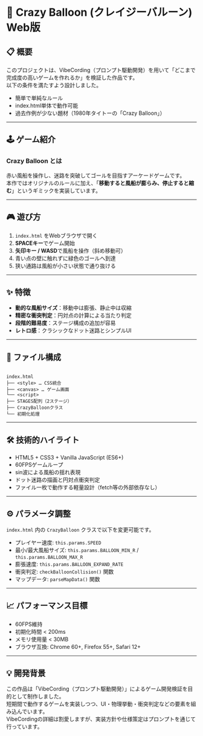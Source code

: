 # 🎈 Crazy Balloon (クレイジーバルーン) Web版

## 📋 概要
このプロジェクトは、VibeCording（プロンプト駆動開発）を用いて「どこまで完成度の高いゲームを作れるか」を検証した作品です。  
以下の条件を満たすよう設計しました。

- 簡単で単純なルール
- index.html単体で動作可能
- 過去作例が少ない題材（1980年タイトーの「Crazy Balloon」）

---

## 🕹️ ゲーム紹介
### Crazy Balloon とは
赤い風船を操作し、迷路を突破してゴールを目指すアーケードゲームです。  
本作ではオリジナルのルールに加え、「**移動すると風船が膨らみ、停止すると縮む**」というギミックを実装しています。

---

## 🎮 遊び方
1. `index.html` をWebブラウザで開く
2. **SPACEキー**でゲーム開始
3. **矢印キー / WASD**で風船を操作（斜め移動可）
4. 青い点の壁に触れずに緑色のゴールへ到達
5. 狭い通路は風船が小さい状態で通り抜ける

---

## ✨ 特徴
- **動的な風船サイズ**：移動中は膨張、静止中は収縮
- **精密な衝突判定**：円対点の計算による当たり判定
- **段階的難易度**：ステージ構成の追加が容易
- **レトロ感**：クラシックなドット迷路とシンプルUI

---

## 📂 ファイル構成
```

index.html
├── <style> … CSS統合
├── <canvas> … ゲーム画面
└── <script>
├── STAGES配列（2ステージ）
├── CrazyBalloonクラス
└── 初期化処理

```

---

## 🛠️ 技術的ハイライト
- HTML5 + CSS3 + Vanilla JavaScript (ES6+)
- 60FPSゲームループ
- sin波による風船の揺れ表現
- ドット迷路の描画と円対点衝突判定
- ファイル一枚で動作する軽量設計（fetch等の外部依存なし）

---

## ⚙️ パラメータ調整
`index.html` 内の `CrazyBalloon` クラスで以下を変更可能です。
- プレイヤー速度: `this.params.SPEED`
- 最小/最大風船サイズ: `this.params.BALLOON_MIN_R` / `this.params.BALLOON_MAX_R`
- 膨張速度: `this.params.BALLOON_EXPAND_RATE`
- 衝突判定: `checkBalloonCollision()` 関数
- マップデータ: `parseMapData()` 関数

---

## 📈 パフォーマンス目標
- 60FPS維持
- 初期化時間 < 200ms
- メモリ使用量 < 30MB
- ブラウザ互換: Chrome 60+, Firefox 55+, Safari 12+

---

## 💡 開発背景
この作品は「VibeCording（プロンプト駆動開発）」によるゲーム開発検証を目的として制作しました。  
短期間で動作するゲームを実装しつつ、UI・物理挙動・衝突判定などの要素を組み込んでいます。  
VibeCordingの詳細は割愛しますが、実装方針や仕様策定はプロンプトを通じて行っています。
